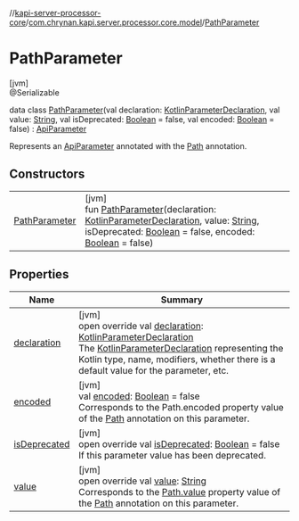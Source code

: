 //[kapi-server-processor-core](../../../index.md)/[com.chrynan.kapi.server.processor.core.model](../index.md)/[PathParameter](index.md)

# PathParameter

[jvm]\
@Serializable

data class [PathParameter](index.md)(val declaration: [KotlinParameterDeclaration](../-kotlin-parameter-declaration/index.md), val value: [String](https://kotlinlang.org/api/latest/jvm/stdlib/kotlin/-string/index.html), val isDeprecated: [Boolean](https://kotlinlang.org/api/latest/jvm/stdlib/kotlin/-boolean/index.html) = false, val encoded: [Boolean](https://kotlinlang.org/api/latest/jvm/stdlib/kotlin/-boolean/index.html) = false) : [ApiParameter](../-api-parameter/index.md)

Represents an [ApiParameter](../-api-parameter/index.md) annotated with the [Path](../../../../kapi-server-core/kapi-server-core/com.chrynan.kapi.server.core.annotation/-path/index.md) annotation.

## Constructors

| | |
|---|---|
| [PathParameter](-path-parameter.md) | [jvm]<br>fun [PathParameter](-path-parameter.md)(declaration: [KotlinParameterDeclaration](../-kotlin-parameter-declaration/index.md), value: [String](https://kotlinlang.org/api/latest/jvm/stdlib/kotlin/-string/index.html), isDeprecated: [Boolean](https://kotlinlang.org/api/latest/jvm/stdlib/kotlin/-boolean/index.html) = false, encoded: [Boolean](https://kotlinlang.org/api/latest/jvm/stdlib/kotlin/-boolean/index.html) = false) |

## Properties

| Name | Summary |
|---|---|
| [declaration](declaration.md) | [jvm]<br>open override val [declaration](declaration.md): [KotlinParameterDeclaration](../-kotlin-parameter-declaration/index.md)<br>The [KotlinParameterDeclaration](../-kotlin-parameter-declaration/index.md) representing the Kotlin type, name, modifiers, whether there is a default value for the parameter, etc. |
| [encoded](encoded.md) | [jvm]<br>val [encoded](encoded.md): [Boolean](https://kotlinlang.org/api/latest/jvm/stdlib/kotlin/-boolean/index.html) = false<br>Corresponds to the Path.encoded property value of the [Path](../../../../kapi-server-core/kapi-server-core/com.chrynan.kapi.server.core.annotation/-path/index.md) annotation on this parameter. |
| [isDeprecated](is-deprecated.md) | [jvm]<br>open override val [isDeprecated](is-deprecated.md): [Boolean](https://kotlinlang.org/api/latest/jvm/stdlib/kotlin/-boolean/index.html) = false<br>If this parameter value has been deprecated. |
| [value](value.md) | [jvm]<br>open override val [value](value.md): [String](https://kotlinlang.org/api/latest/jvm/stdlib/kotlin/-string/index.html)<br>Corresponds to the [Path.value](../../../../kapi-server-core/kapi-server-core/com.chrynan.kapi.server.core.annotation/-path/value.md) property value of the [Path](../../../../kapi-server-core/kapi-server-core/com.chrynan.kapi.server.core.annotation/-path/index.md) annotation on this parameter. |
